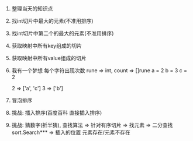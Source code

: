 1. 整理当天的知识点
2. 找int切片中最大的元素(不准用排序)
3. 找int切片中第二个的最大的元素(不准用排序)
4. 获取映射中所有key组成的切片
5. 获取映射中所有value组成的切片
6. 我有一个梦想 每个字符出现次数 rune => int,
    count => []rune
    a = 2
    b = 3
    c = 2

    2 => ['a', 'c']
    3 => ['b']



7. 冒泡排序
8. 挑战: 插入排序(百度百科 直接插入排序)
9. 挑战: 猜数字(折半猜), 查找算法 => 针对有序切片 => 找元素 => 二分查找
    sort.Search*** => 插入的位置 元素存在/元素不存在
